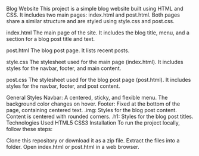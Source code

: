 Blog Website
This project is a simple blog website built using HTML and CSS. It includes two main pages: index.html and post.html. Both pages share a similar structure and are styled using style.css and post.css.

index.html
The main page of the site. It includes the blog title, menu, and a section for a blog post title and text.

post.html
The blog post page. It lists recent posts.

style.css
The stylesheet used for the main page (index.html). It includes styles for the navbar, footer, and main content.

post.css
The stylesheet used for the blog post page (post.html). It includes styles for the navbar, footer, and post content.

General Styles
Navbar: A centered, sticky, and flexible menu. The background color changes on hover.
Footer: Fixed at the bottom of the page, containing centered text.
.img: Styles for the blog post content. Content is centered with rounded corners.
.h1: Styles for the blog post titles.
Technologies Used
HTML5
CSS3
Installation
To run the project locally, follow these steps:

Clone this repository or download it as a zip file.
Extract the files into a folder.
Open index.html or post.html in a web browser.

